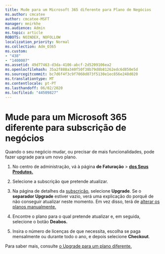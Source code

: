 ```yaml
---
title: Mude para um Microsoft 365 diferente para Plano de Negócios
ms.author: cmcatee
author: cmcatee-MSFT
manager: mnirkhe
ms.audience: Admin
ms.topic: article
ROBOTS: NOINDEX, NOFOLLOW
localization_priority: Normal
ms.collection: Adm_O365
ms.custom:
- "438"
- "1400007"
ms.assetid: 49d77463-d3da-4106-abcf-2d5209106ea2
ms.openlocfilehash: 35a2f888a340f50f38b79d8b81262edc6d850e5d
ms.sourcegitcommit: bc7d6f4f3c9f7060d073f5130e1ec856e248d020
ms.translationtype: MT
ms.contentlocale: pt-PT
ms.lasthandoff: 06/02/2020
ms.locfileid: "44509827"
---
```

# <a name="switch-to-a-different-microsoft-365-for-business-subscription"></a>Mude para um Microsoft 365 diferente para subscrição de negócios

Quando o seu negócio mudar, ou precisar de mais funcionalidades, pode fazer upgrade para um novo plano.
  
1. No centro de administração, vá à página **de Faturação** \> **[dos Seus Produtos.](https://go.microsoft.com/fwlink/p/?linkid=842054)**

2. Selecione a subscrição que pretende atualizar.

3. Na página de detalhes da [subscrição](https://admin.microsoft.com/AdminPortal/Home#/subscriptions/webdirect%252F0dbaa202-d590-4529-98c2-a5e2ebaac702), selecione **Upgrade**.  Se o **separador Upgrade** estiver vazio, verá uma explicação do porquê de não conseguir atualizar neste momento. Em vez disso, terá de [alterar os planos manualmente.](https://docs.microsoft.com/microsoft-365/commerce/subscriptions/change-plans-manually?view=o365-worldwide)

4. Encontre o plano para o qual pretende atualizar e, em seguida, selecione o botão **Deabos.**

5. Insira o número de licenças de que necessita, escolha se paga mensalmente ou durante todo o ano, e depois selecione **Checkout**.

Para saber mais, consulte [o Upgrade para um plano diferente.](https://docs.microsoft.com/microsoft-365/commerce/subscriptions/upgrade-to-different-plan)
